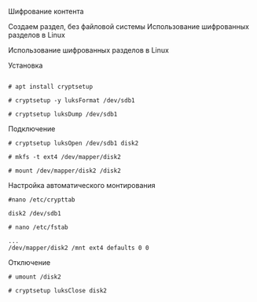 Шифрование контента

Создаем раздел, без файловой системы 
Использование шифрованных разделов в Linux


Использование шифрованных разделов в Linux

Установка
```

# apt install cryptsetup

# cryptsetup -y luksFormat /dev/sdb1

# cryptsetup luksDump /dev/sdb1

```

Подключение
```
# cryptsetup luksOpen /dev/sdb1 disk2

# mkfs -t ext4 /dev/mapper/disk2

# mount /dev/mapper/disk2 /disk2
```

Настройка автоматического монтирования

```
#nano /etc/crypttab
```
```
disk2 /dev/sdb1
```
```
# nano /etc/fstab
```
```
...
/dev/mapper/disk2 /mnt ext4 defaults 0 0
```
Отключение
```
# umount /disk2

# cryptsetup luksClose disk2
```

